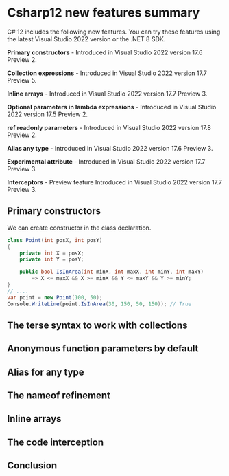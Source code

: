 # Csharp12 new features summary

C# 12 includes the following new features. You can try these features using the latest Visual Studio 2022 version or the .NET 8 SDK.

**Primary constructors** - Introduced in Visual Studio 2022 version 17.6 Preview 2.

**Collection expressions** - Introduced in Visual Studio 2022 version 17.7 Preview 5.

**Inline arrays** - Introduced in Visual Studio 2022 version 17.7 Preview 3.

**Optional parameters in lambda expressions** - Introduced in Visual Studio 2022 version 17.5 Preview 2.

**ref readonly parameters** - Introduced in Visual Studio 2022 version 17.8 Preview 2.

**Alias any type** - Introduced in Visual Studio 2022 version 17.6 Preview 3.

**Experimental attribute** - Introduced in Visual Studio 2022 version 17.7 Preview 3.

**Interceptors** - Preview feature Introduced in Visual Studio 2022 version 17.7 Preview 3.

## Primary constructors

We can create constructor in the class declaration.

```csharp
class Point(int posX, int posY)
{
    private int X = posX;
    private int Y = posY;

    public bool IsInArea(int minX, int maxX, int minY, int maxY)
        => X <= maxX && X >= minX && Y <= maxY && Y >= minY;
}
// ....
var point = new Point(100, 50);
Console.WriteLine(point.IsInArea(30, 150, 50, 150)); // True
```



## The terse syntax to work with collections

## Anonymous function parameters by default

## Alias for any type

## The nameof refinement

## Inline arrays

## The code interception

## Conclusion
